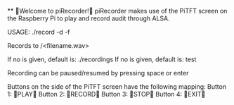** Welcome to piRecorder!
piRecorder makes use of the PiTFT screen on the Raspberry Pi
to play and record audit through ALSA.

USAGE: ./record -d <directory> -f <filename>

Records to <directory>/<filename.wav>

If no <directory> is given, default is: ./recordings
If no <filename> is given, default is: test

Recording can be paused/resumed by pressing space or enter

Buttons on the side of the PiTFT screen have the following mapping:
	Button 1: PLAY
	Button 2: RECORD
	Button 3: STOP
	Button 4: EXIT
